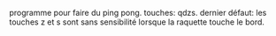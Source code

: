 programme pour faire du ping pong. touches:
qdzs. dernier défaut: les touches z et s sont sans sensibilité lorsque la raquette touche le bord.
